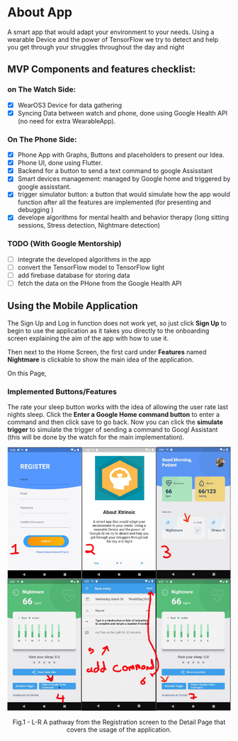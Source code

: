 # About App

A smart app that would adapt your environment to your needs. Using a wearable Device and the power of TensorFlow we try to detect and help you get through your struggles throughout the day and night

## MVP Components and features checklist:
### on The Watch Side:
- [x]  WearOS3 Device for data gathering
- [x] Syncing Data between watch and phone, done using Google Health API (no need for extra WearableApp).
### On The Phone Side:
- [x] Phone App with Graphs, Buttons and placeholders to present our Idea.
- [x] Phone UI, done using Flutter.
- [x] Backend for a button to send a text command to google Assisstant
- [x] Smart devices management: managed by Google home and triggered by google assisstant.
- [x] trigger simulator button: a button that would simulate how the app would function after all the features are implemented (for presenting and debugging )
- [x] develope algorithms for mental health and behavior therapy (long sitting sessions, Stress detection, Nightmare detection)
### TODO (With Google Mentorship)
- [ ] integrate the developed algorithms in the app
- [ ] convert the TensorFlow model to TensorFlow light
- [ ] add firebase database for storing data
- [ ] fetch the data on the PHone from the Google Health API 

## Using the Mobile Application

The Sign Up and Log in function does not work yet, so just click **Sign Up** to begin to use the application as it takes you directly to the onboarding screen explaining the aim of the app with how to use it.

Then next to the Home Screen, the first card under **Features** named **Nightmare** is clickable to show the main idea of the application.

On this Page,

### Implemented Buttons/Features

The rate your sleep button works with the idea of allowing the user rate last nights sleep. Click the **Enter a Google Home command button** to enter a command and then click save to go back. Now you can click the **simulate trigger** to simulate the trigger of sending a command to Googl Assistant (this will be done by the watch for the main implementation).

<p align = "center">
<img src = "assets/icons/pathway.jpg">
</p>
<p align = "center">
Fig.1 - L-R A pathway from the  Registration screen to the Detail Page that covers the usage of the application.
</p>
